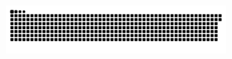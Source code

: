 <picture>
  <source media="(prefers-color-scheme: dark)" srcset="https://raw.githubusercontent.com/MarineHakobyan/MarineHakobyan/5ba37cace56982701aa7fef9d5add3e157037722/github-contribution-grid-snake-dark.svg" />
  <source media="(prefers-color-scheme: light)" srcset="https://raw.githubusercontent.com/MarineHakobyan/MarineHakobyan/5ba37cace56982701aa7fef9d5add3e157037722/github-contribution-grid-snake.svg" />
  <img alt="github-snake" src="https://raw.githubusercontent.com/MarineHakobyan/MarineHakobyan/5ba37cace56982701aa7fef9d5add3e157037722/github-contribution-grid-snake-dark.svg" />
</picture>
